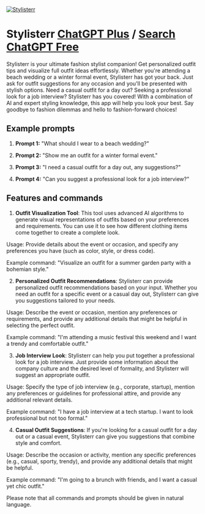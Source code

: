 
[![Stylisterr](https://files.oaiusercontent.com/file-0JkIvGOb63fVp0sAcY8YPUw4?se=2123-10-17T23%3A58%3A20Z&sp=r&sv=2021-08-06&sr=b&rscc=max-age%3D31536000%2C%20immutable&rscd=attachment%3B%20filename%3DScreenshot%25202023-11-10%2520at%252023.22.46.png&sig=hQmpuMK9rMA7UYxOvX4cGRj/fxue9s46Odivd88Fgp0%3D)](https://chat.openai.com/g/g-L7DN6iE3m-stylisterr)

# Stylisterr [ChatGPT Plus](https://chat.openai.com/g/g-L7DN6iE3m-stylisterr) / [Search ChatGPT Free](https://gptcall.net/index.html#/?search=Stylisterr)

Stylisterr is your ultimate fashion stylist companion! Get personalized outfit tips and visualize full outfit ideas effortlessly. Whether you're attending a beach wedding or a winter formal event, Stylisterr has got your back. Just ask for outfit suggestions for any occasion and you'll be presented with stylish options. Need a casual outfit for a day out? Seeking a professional look for a job interview? Stylisterr has you covered! With a combination of AI and expert styling knowledge, this app will help you look your best. Say goodbye to fashion dilemmas and hello to fashion-forward choices!

## Example prompts

1. **Prompt 1:** "What should I wear to a beach wedding?"

2. **Prompt 2:** "Show me an outfit for a winter formal event."

3. **Prompt 3:** "I need a casual outfit for a day out, any suggestions?"

4. **Prompt 4:** "Can you suggest a professional look for a job interview?"

## Features and commands

1. **Outfit Visualization Tool**: This tool uses advanced AI algorithms to generate visual representations of outfits based on your preferences and requirements. You can use it to see how different clothing items come together to create a complete look.

Usage: Provide details about the event or occasion, and specify any preferences you have (such as color, style, or dress code).

Example command: "Visualize an outfit for a summer garden party with a bohemian style."

2. **Personalized Outfit Recommendations**: Stylisterr can provide personalized outfit recommendations based on your input. Whether you need an outfit for a specific event or a casual day out, Stylisterr can give you suggestions tailored to your needs.

Usage: Describe the event or occasion, mention any preferences or requirements, and provide any additional details that might be helpful in selecting the perfect outfit.

Example command: "I'm attending a music festival this weekend and I want a trendy and comfortable outfit."

3. **Job Interview Look**: Stylisterr can help you put together a professional look for a job interview. Just provide some information about the company culture and the desired level of formality, and Stylisterr will suggest an appropriate outfit.

Usage: Specify the type of job interview (e.g., corporate, startup), mention any preferences or guidelines for professional attire, and provide any additional relevant details.

Example command: "I have a job interview at a tech startup. I want to look professional but not too formal."

4. **Casual Outfit Suggestions**: If you're looking for a casual outfit for a day out or a casual event, Stylisterr can give you suggestions that combine style and comfort.

Usage: Describe the occasion or activity, mention any specific preferences (e.g., casual, sporty, trendy), and provide any additional details that might be helpful.

Example command: "I'm going to a brunch with friends, and I want a casual yet chic outfit."

Please note that all commands and prompts should be given in natural language.


